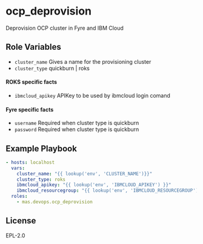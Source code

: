 ocp_deprovision
===============

Deprovision OCP cluster in Fyre and IBM Cloud

Role Variables
--------------

- `cluster_name` Gives a name for the provisioning cluster
- `cluster_type` quickburn | roks

#### ROKS specific facts
- `ibmcloud_apikey` APIKey to be used by ibmcloud login comand

#### Fyre specific facts
- `username` Required when cluster type is quickburn
- `password` Required when cluster type is quickburn


Example Playbook
----------------

```yaml
- hosts: localhost
  vars:
    cluster_name: "{{ lookup('env', 'CLUSTER_NAME')}}"
    cluster_type: roks
    ibmcloud_apikey: "{{ lookup('env', 'IBMCLOUD_APIKEY') }}"
    ibmcloud_resourcegroup: "{{ lookup('env', 'IBMCLOUD_RESOURCEGROUP') | default('Default', true) }}"
  roles:
    - mas.devops.ocp_deprovision
```

License
-------

EPL-2.0



